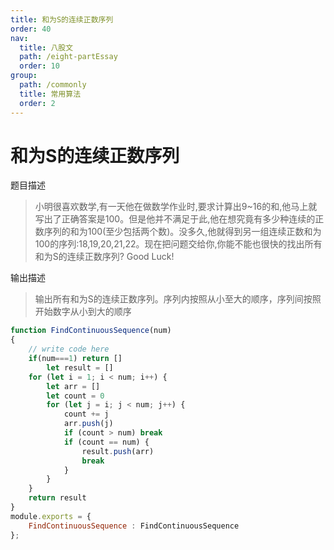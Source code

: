 ```yaml
---
title: 和为S的连续正数序列
order: 40
nav:
  title: 八股文
  path: /eight-partEssay
  order: 10
group:
  path: /commonly
  title: 常用算法
  order: 2
---
```


和为S的连续正数序列
===

题目描述

>小明很喜欢数学,有一天他在做数学作业时,要求计算出9~16的和,他马上就写出了正确答案是100。但是他并不满足于此,他在想究竟有多少种连续的正数序列的和为100(至少包括两个数)。没多久,他就得到另一组连续正数和为100的序列:18,19,20,21,22。现在把问题交给你,你能不能也很快的找出所有和为S的连续正数序列? Good Luck!

输出描述

>输出所有和为S的连续正数序列。序列内按照从小至大的顺序，序列间按照开始数字从小到大的顺序

```js
function FindContinuousSequence(num)
{
    // write code here
    if(num===1) return []
        let result = []
    for (let i = 1; i < num; i++) {
        let arr = []
        let count = 0
        for (let j = i; j < num; j++) {
            count += j
            arr.push(j)
            if (count > num) break
            if (count == num) {
                result.push(arr)
                break
            }
        }
    }
    return result
}
module.exports = {
    FindContinuousSequence : FindContinuousSequence
};
```

